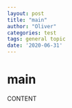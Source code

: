 ```yaml
---
layout: post
title: "main"
author: "Oliver"
categories: test
tags: general topic
date: '2020-06-31'
---
```


# main

 CONTENT
